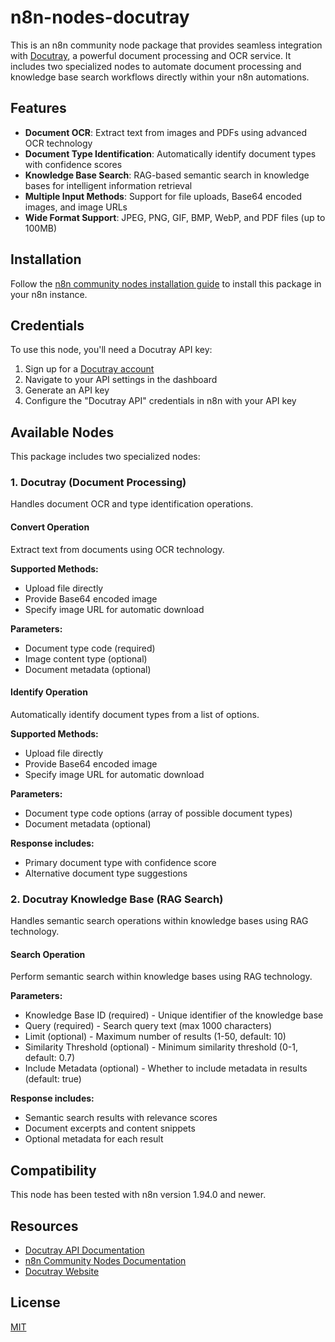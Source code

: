 # n8n-nodes-docutray

This is an n8n community node package that provides seamless integration with [Docutray](https://docutray.com/), a powerful document processing and OCR service. It includes two specialized nodes to automate document processing and knowledge base search workflows directly within your n8n automations.

## Features

- **Document OCR**: Extract text from images and PDFs using advanced OCR technology
- **Document Type Identification**: Automatically identify document types with confidence scores
- **Knowledge Base Search**: RAG-based semantic search in knowledge bases for intelligent information retrieval
- **Multiple Input Methods**: Support for file uploads, Base64 encoded images, and image URLs
- **Wide Format Support**: JPEG, PNG, GIF, BMP, WebP, and PDF files (up to 100MB)

## Installation

Follow the [n8n community nodes installation guide](https://docs.n8n.io/integrations/community-nodes/installation/) to install this package in your n8n instance.

## Credentials

To use this node, you'll need a Docutray API key:

1. Sign up for a [Docutray account](https://docutray.com/)
2. Navigate to your API settings in the dashboard
3. Generate an API key
4. Configure the "Docutray API" credentials in n8n with your API key

## Available Nodes

This package includes two specialized nodes:

### 1. Docutray (Document Processing)

Handles document OCR and type identification operations.

#### Convert Operation
Extract text from documents using OCR technology.

**Supported Methods:**
- Upload file directly
- Provide Base64 encoded image
- Specify image URL for automatic download

**Parameters:**
- Document type code (required)
- Image content type (optional)
- Document metadata (optional)

#### Identify Operation
Automatically identify document types from a list of options.

**Supported Methods:**
- Upload file directly
- Provide Base64 encoded image
- Specify image URL for automatic download

**Parameters:**
- Document type code options (array of possible document types)
- Document metadata (optional)

**Response includes:**
- Primary document type with confidence score
- Alternative document type suggestions

### 2. Docutray Knowledge Base (RAG Search)

Handles semantic search operations within knowledge bases using RAG technology.

#### Search Operation
Perform semantic search within knowledge bases using RAG technology.

**Parameters:**
- Knowledge Base ID (required) - Unique identifier of the knowledge base
- Query (required) - Search query text (max 1000 characters)
- Limit (optional) - Maximum number of results (1-50, default: 10)
- Similarity Threshold (optional) - Minimum similarity threshold (0-1, default: 0.7)
- Include Metadata (optional) - Whether to include metadata in results (default: true)

**Response includes:**
- Semantic search results with relevance scores
- Document excerpts and content snippets
- Optional metadata for each result

## Compatibility

This node has been tested with n8n version 1.94.0 and newer.

## Resources

- [Docutray API Documentation](https://docs.docutray.com/)
- [n8n Community Nodes Documentation](https://docs.n8n.io/integrations/community-nodes/)
- [Docutray Website](https://docutray.com/)

## License

[MIT](LICENSE.md)
